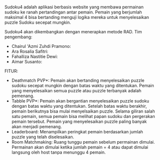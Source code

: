 Sudoku4 adalah aplikasi berbasis website yang membawa permainan sudoku ke ranah pertandingan antar pemain. Pemain yang berjumlah maksimal 4 bisa bertanding menguji logika mereka untuk menyelesaikan puzzle Sudoku secepat mungkin.

Sudoku4 akan dikembangkan dengan menerapkan metode RAD. Tim pengembang:
- Chairul 'Azmi Zuhdi Pramono:
- Ara Rosalia Safitri:
- Fahalliza Nastitie Dewi:
- Aimar Susanto:

FITUR:
- Deathmatch PVP*: Pemain akan bertanding menyelesaikan puzzle sudoku secepat mungkin dengan batas waktu yang ditentukan. Pemain yang menyelesaikan semua puzzle atau puzzle terbanyak adalah pemenang.
- Tabble PVP*: Pemain akan bergantian menyelesaikan puzzle sudoku dengan batas waktu yang ditentukan. Setelah batas waktu berakhir, pemain berikutnya bisa mulai menyelsaikan puzzle. Selama giliran salah satu pemain, semua pemain bisa melihat papan sudoku dan pergerakan pemain tersebut. Pemain yang menyelesaikan puzzle paling banyak akan menjadi pemenang.
- Leaderboard: Menampilkan peringkat pemain berdasarkan jumlah puzzle yang telah diselesaikan.
- Room Matchmaking: Ruang tunggu pemain sebelum permainan dimulai. Permainan akan dimulai ketika jumlah pemain = 4 atau dapat dimulai langsung oleh host tanpa menunggu 4 pemain.
